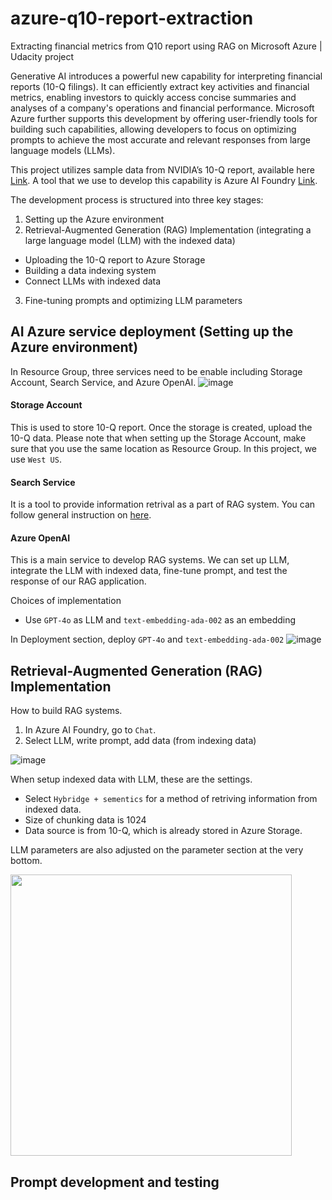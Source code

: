 # azure-q10-report-extraction
Extracting financial metrics from Q10 report using RAG on Microsoft Azure | Udacity project

Generative AI introduces a powerful new capability for interpreting financial reports (10-Q filings). It can efficiently extract key activities and financial metrics, enabling investors to quickly access concise summaries and analyses of a company's operations and financial performance. Microsoft Azure further supports this development by offering user-friendly tools for building such capabilities, allowing developers to focus on optimizing prompts to achieve the most accurate and relevant responses from large language models (LLMs).

This project utilizes sample data from NVIDIA’s 10-Q report, available here [Link](https://www.sec.gov/Archives/edgar/data/1045810/000104581024000264/nvda-20240728.htm).
A tool that we use to develop this capability is Azure AI Foundry [Link](https://ai.azure.com/).

The development process is structured into three key stages:
1. Setting up the Azure environment
2. Retrieval-Augmented Generation (RAG) Implementation (integrating a large language model (LLM) with the indexed data)
  - Uploading the 10-Q report to Azure Storage
  - Building a data indexing system
  - Connect LLMs with indexed data
3. Fine-tuning prompts and optimizing LLM parameters

## AI Azure service deployment (Setting up the Azure environment)
In Resource Group, three services need to be enable including Storage Account, Search Service, and Azure OpenAI.
![image](https://github.com/user-attachments/assets/79b5ffdf-4073-4439-b8a5-dda0d3920fe0)
#### Storage Account
This is used to store 10-Q report. Once the storage is created, upload the 10-Q data. Please note that when setting up the Storage Account, make sure that you use the same location as Resource Group. In this project, we use `West US`.
#### Search Service
It is a tool to provide information retrival as a part of RAG system. You can follow general instruction on [here](https://learn.microsoft.com/en-us/azure/search/search-create-service-portal).
#### Azure OpenAI
This is a main service to develop RAG systems. We can set up LLM, integrate the LLM with indexed data, fine-tune prompt, and test the response of our RAG application. 

Choices of implementation
- Use `GPT-4o` as LLM and `text-embedding-ada-002` as an embedding


In Deployment section, deploy `GPT-4o` and `text-embedding-ada-002`
![image](https://github.com/user-attachments/assets/8001e36a-4689-4740-a017-fb33f428c361)


## Retrieval-Augmented Generation (RAG) Implementation
How to build RAG systems.
1. In Azure AI Foundry, go to `Chat`.
2. Select LLM, write prompt, add data (from indexing data)

![image](https://github.com/user-attachments/assets/60440175-28bf-42d0-aa6f-f389b3d5e60a)

When setup indexed data with LLM, these are the settings.
- Select `Hybridge + sementics` for a method of retriving information from indexed data.
- Size of chunking data is 1024
- Data source is from 10-Q, which is already stored in Azure Storage.

LLM parameters are also adjusted on the parameter section at the very bottom.

<img src="https://github.com/user-attachments/assets/67b15992-cd71-4480-b3cd-133eb562eab8" width="450"/>


## Prompt development and testing





